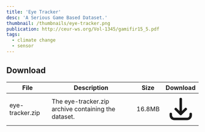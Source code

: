 ```yaml
---
title: 'Eye Tracker'
desc: 'A Serious Game Based Dataset.'
thumbnail: /thumbnails/eye-tracker.png
publication: http://ceur-ws.org/Vol-1345/gamifir15_5.pdf
tags:
  - climate change
  - sensor
---
```


## Download
| File | Description | Size | Download |
| --- | --- | --- | :---: |
| eye-tracker.zip | The eye-tracker.zip archive containing the dataset. | 16.8MB | [<svg xmlns="http://www.w3.org/2000/svg" class="h-6 w-6 m-0 inline-block" fill="none" viewBox="0 0 24 24" stroke="currentColor"><path stroke-linecap="round" stroke-linejoin="round" stroke-width="2" d="M4 16v1a3 3 0 003 3h10a3 3 0 003-3v-1m-4-4l-4 4m0 0l-4-4m4 4V4" /></svg>](https://www.dropbox.com/sh/8i4tbgot3jv8z2s/AAATkpd3u6N_N9zQmx4qXDySa?dl=0) |
